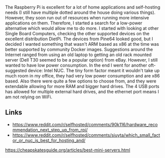 The Raspberry Pi is excellent for a lot of home applications and self-hosting needs (I still have multiple dotted around the house doing various things). However, they soon run out of resources when running more intensive applications on them. Therefore, I started a search for a low-power alternative which would allow me to do more.
I started with looking at other Single Board Computers, checking the other supported devices on the excellent distribution DietPi. The devices from Pine64 looked good, but I decided I wanted something that wasn't ARM based as x86 at the time was better supported by community Docker images.
Suggestions around the Internet ranged from using an old laptop to getting an old rack mounted server (Dell T30 seemed to be a popular option) from eBay. However, I still wanted to have low power consumption. In the end I went for another oft-suggested device: Intel NUC. The tiny form factor meant it wouldn't take up much room in my office, they had very low power consumption and are x86 based. Also there were quite a few options to choose from, and they were extendable allowing for more RAM and bigger hard drives. The 4 USB ports has allowed for multiple external hard drives, and the ethernet port means I am not relying on WiFi.

## Links

- <https://www.reddit.com/r/selfhosted/comments/90k116/hardware_recommendation_next_step_up_from_rpi/>
- <https://www.reddit.com/r/selfhosted/comments/siuyta/which_small_factor_or_nuc_is_best_for_hosting_and/>

<https://cheapskatesguide.org/articles/best-mini-servers.html>
